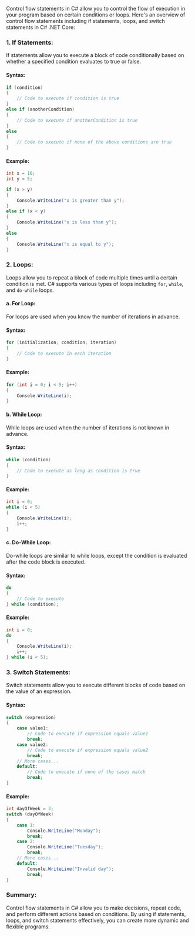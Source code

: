 Control flow statements in C# allow you to control the flow of execution in your program based on certain conditions or loops. Here's an overview of control flow statements including if statements, loops, and switch statements in C# .NET Core:

### 1. If Statements:

If statements allow you to execute a block of code conditionally based on whether a specified condition evaluates to true or false.

#### Syntax:
```csharp
if (condition)
{
    // Code to execute if condition is true
}
else if (anotherCondition)
{
    // Code to execute if anotherCondition is true
}
else
{
    // Code to execute if none of the above conditions are true
}
```

#### Example:
```csharp
int x = 10;
int y = 5;

if (x > y)
{
    Console.WriteLine("x is greater than y");
}
else if (x < y)
{
    Console.WriteLine("x is less than y");
}
else
{
    Console.WriteLine("x is equal to y");
}
```

### 2. Loops:

Loops allow you to repeat a block of code multiple times until a certain condition is met. C# supports various types of loops including `for`, `while`, and `do-while` loops.

#### a. For Loop:

For loops are used when you know the number of iterations in advance.

#### Syntax:
```csharp
for (initialization; condition; iteration)
{
    // Code to execute in each iteration
}
```

#### Example:
```csharp
for (int i = 0; i < 5; i++)
{
    Console.WriteLine(i);
}
```

#### b. While Loop:

While loops are used when the number of iterations is not known in advance.

#### Syntax:
```csharp
while (condition)
{
    // Code to execute as long as condition is true
}
```

#### Example:
```csharp
int i = 0;
while (i < 5)
{
    Console.WriteLine(i);
    i++;
}
```

#### c. Do-While Loop:

Do-while loops are similar to while loops, except the condition is evaluated after the code block is executed.

#### Syntax:
```csharp
do
{
    // Code to execute
} while (condition);
```

#### Example:
```csharp
int i = 0;
do
{
    Console.WriteLine(i);
    i++;
} while (i < 5);
```

### 3. Switch Statements:

Switch statements allow you to execute different blocks of code based on the value of an expression.

#### Syntax:
```csharp
switch (expression)
{
    case value1:
        // Code to execute if expression equals value1
        break;
    case value2:
        // Code to execute if expression equals value2
        break;
    // More cases...
    default:
        // Code to execute if none of the cases match
        break;
}
```

#### Example:
```csharp
int dayOfWeek = 3;
switch (dayOfWeek)
{
    case 1:
        Console.WriteLine("Monday");
        break;
    case 2:
        Console.WriteLine("Tuesday");
        break;
    // More cases...
    default:
        Console.WriteLine("Invalid day");
        break;
}
```

### Summary:

Control flow statements in C# allow you to make decisions, repeat code, and perform different actions based on conditions. By using if statements, loops, and switch statements effectively, you can create more dynamic and flexible programs.